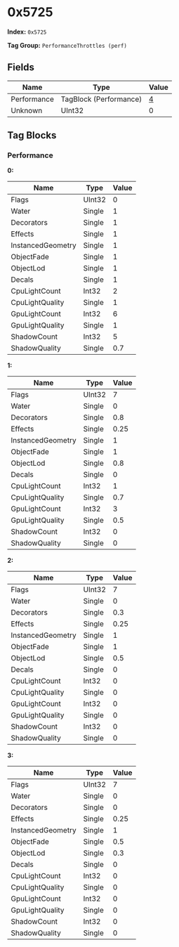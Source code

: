 # 0x5725

**Index:** ```0x5725```

**Tag Group:** ```PerformanceThrottles (perf)```

## Fields

Name	| Type	| Value
---	|---	|---	|
Performance	|TagBlock (Performance)	|[4](#performance)
Unknown	|UInt32	|0


## Tag Blocks

### Performance

**0:**

Name	| Type	| Value
---	|---	|---	|
Flags	|UInt32	|0
Water	|Single	|1
Decorators	|Single	|1
Effects	|Single	|1
InstancedGeometry	|Single	|1
ObjectFade	|Single	|1
ObjectLod	|Single	|1
Decals	|Single	|1
CpuLightCount	|Int32	|2
CpuLightQuality	|Single	|1
GpuLightCount	|Int32	|6
GpuLightQuality	|Single	|1
ShadowCount	|Int32	|5
ShadowQuality	|Single	|0.7


**1:**

Name	| Type	| Value
---	|---	|---	|
Flags	|UInt32	|7
Water	|Single	|0
Decorators	|Single	|0.8
Effects	|Single	|0.25
InstancedGeometry	|Single	|1
ObjectFade	|Single	|1
ObjectLod	|Single	|0.8
Decals	|Single	|0
CpuLightCount	|Int32	|1
CpuLightQuality	|Single	|0.7
GpuLightCount	|Int32	|3
GpuLightQuality	|Single	|0.5
ShadowCount	|Int32	|0
ShadowQuality	|Single	|0


**2:**

Name	| Type	| Value
---	|---	|---	|
Flags	|UInt32	|7
Water	|Single	|0
Decorators	|Single	|0.3
Effects	|Single	|0.25
InstancedGeometry	|Single	|1
ObjectFade	|Single	|1
ObjectLod	|Single	|0.5
Decals	|Single	|0
CpuLightCount	|Int32	|0
CpuLightQuality	|Single	|0
GpuLightCount	|Int32	|0
GpuLightQuality	|Single	|0
ShadowCount	|Int32	|0
ShadowQuality	|Single	|0


**3:**

Name	| Type	| Value
---	|---	|---	|
Flags	|UInt32	|7
Water	|Single	|0
Decorators	|Single	|0
Effects	|Single	|0.25
InstancedGeometry	|Single	|1
ObjectFade	|Single	|0.5
ObjectLod	|Single	|0.3
Decals	|Single	|0
CpuLightCount	|Int32	|0
CpuLightQuality	|Single	|0
GpuLightCount	|Int32	|0
GpuLightQuality	|Single	|0
ShadowCount	|Int32	|0
ShadowQuality	|Single	|0


